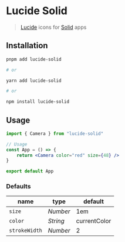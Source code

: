 # Lucide Solid

> [Lucide](https://lucide.dev/) icons for [Solid](https://solidjs.com) apps

## Installation

```bash
pnpm add lucide-solid

# or

yarn add lucide-solid

# or

npm install lucide-solid
```

## Usage

```jsx
import { Camera } from "lucide-solid"

// Usage
const App = () => {
	return <Camera color="red" size={48} />
}

export default App
```

### Defaults

| name          | type     | default      |
| ------------- | -------- | ------------ |
| `size`        | _Number_ | 1em          |
| `color`       | _String_ | currentColor |
| `strokeWidth` | _Number_ | 2            |
